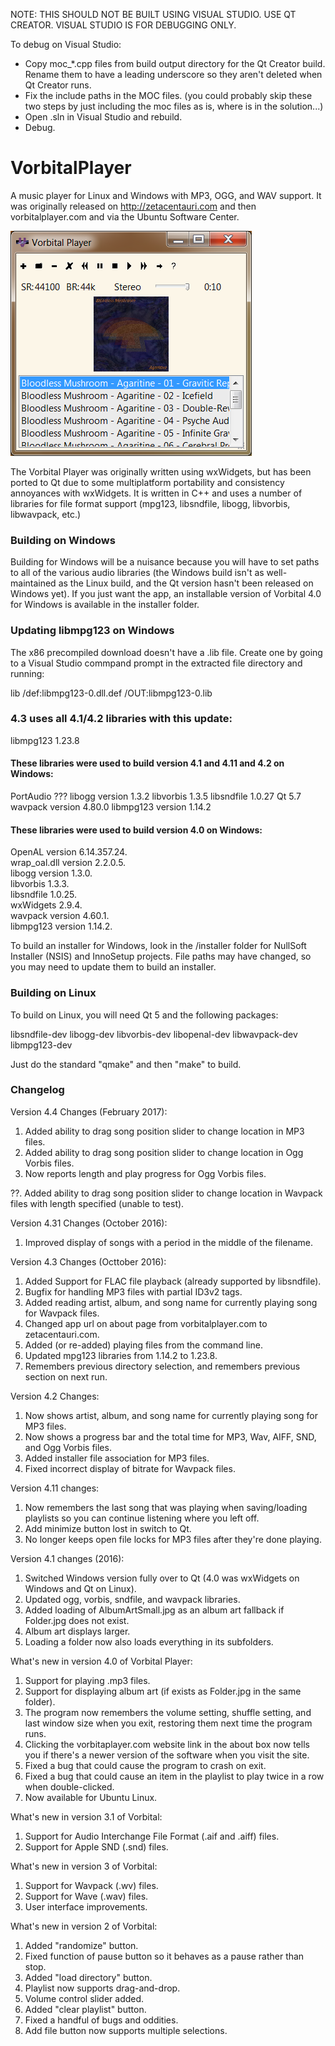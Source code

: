NOTE: THIS SHOULD NOT BE BUILT USING VISUAL STUDIO. USE QT CREATOR.
      VISUAL STUDIO IS FOR DEBUGGING ONLY.

To debug on Visual Studio:

- Copy moc_*.cpp files from build output directory for the Qt Creator build. Rename them to have a
  leading underscore so they aren't deleted when Qt Creator runs.
- Fix the include paths in the MOC files.
  (you could probably skip these two steps by just including the moc files as is, where is in the solution...)
- Open .sln in Visual Studio and rebuild.
- Debug.

VorbitalPlayer
==============

A music player for Linux and Windows with MP3, OGG, and WAV support. It was
originally released on http://zetacentauri.com and then vorbitalplayer.com and
via the Ubuntu Software Center.

![Vorbital Player Screenshot](https://github.com/Xangis/VorbitalPlayer/blob/master/images/Vorbital4.png)

The Vorbital Player was originally written using wxWidgets, but has been ported
to Qt due to some multiplatform portability and consistency annoyances with
wxWidgets. It is written in C++ and uses a number of libraries for file format
support (mpg123, libsndfile, libogg, libvorbis, libwavpack, etc.)

### Building on Windows

Building for Windows will be a nuisance because you will have to set paths to
all of the various audio libraries (the Windows build isn't as well-maintained
as the Linux build, and the Qt version hasn't been released on Windows yet). If
you just want the app, an installable version of Vorbital 4.0 for Windows is
available in the installer folder.

### Updating libmpg123 on Windows

The x86 precompiled download doesn't have a .lib file. Create one by going to a
Visual Studio commpand prompt in the extracted file directory and running:

lib /def:libmpg123-0.dll.def /OUT:libmpg123-0.lib

### 4.3 uses all 4.1/4.2 libraries with this update:

libmpg123 1.23.8

#### These libraries were used to build version 4.1 and 4.11 and 4.2 on Windows:

PortAudio ???
libogg version 1.3.2
libvorbis 1.3.5
libsndfile 1.0.27
Qt 5.7
wavpack version 4.80.0
libmpg123 version 1.14.2

#### These libraries were used to build version 4.0 on Windows:

OpenAL version 6.14.357.24.            
wrap_oal.dll version 2.2.0.5.            
libogg version 1.3.0.            
libvorbis 1.3.3.          
libsndfile 1.0.25.          
wxWidgets 2.9.4.          
wavpack version 4.60.1.            
libmpg123 version 1.14.2.        

To build an installer for Windows, look in the /installer folder for NullSoft
Installer (NSIS) and InnoSetup projects. File paths may have changed, so you may
need to update them to build an installer.

### Building on Linux

To build on Linux, you will need Qt 5 and the following packages:

libsndfile-dev
libogg-dev
libvorbis-dev
libopenal-dev
libwavpack-dev
libmpg123-dev

Just do the standard "qmake" and then "make" to build.

### Changelog

Version 4.4 Changes (February 2017):

1. Added ability to drag song position slider to change location in MP3 files.
2. Added ability to drag song position slider to change location in Ogg Vorbis files.
3. Now reports length and play progress for Ogg Vorbis files.

??. Added ability to drag song position slider to change location in Wavpack files with length specified (unable to test).

Version 4.31 Changes (October 2016):

1. Improved display of songs with a period in the middle of the filename.

Version 4.3 Changes (Octtober 2016):

1. Added Support for FLAC file playback (already supported by libsndfile).
2. Bugfix for handling MP3 files with partial ID3v2 tags.
3. Added reading artist, album, and song name for currently playing song for Wavpack files.
4. Changed app url on about page from vorbitalplayer.com to zetacentauri.com.
5. Added (or re-added) playing files from the command line.
6. Updated mpg123 libraries from 1.14.2 to 1.23.8.
7. Remembers previous directory selection, and remembers previous section on next run.

Version 4.2 Changes:

1. Now shows artist, album, and song name for currently playing song for MP3 files.
2. Now shows a progress bar and the total time for MP3, Wav, AIFF, SND, and Ogg Vorbis files.
3. Added installer file association for MP3 files.
4. Fixed incorrect display of bitrate for Wavpack files.

Version 4.11 changes:

1. Now remembers the last song that was playing when saving/loading playlists so you can continue listening where you left off.
2. Add minimize button lost in switch to Qt.
3. No longer keeps open file locks for MP3 files after they're done playing.

Version 4.1 changes (2016):

1. Switched Windows version fully over to Qt (4.0 was wxWidgets on Windows and Qt on Linux).
2. Updated ogg, vorbis, sndfile, and wavpack libraries.
3. Added loading of AlbumArtSmall.jpg as an album art fallback if Folder.jpg does not exist.
4. Album art displays larger.
5. Loading a folder now also loads everything in its subfolders.

What's new in version 4.0 of Vorbital Player:

1. Support for playing .mp3 files.
2. Support for displaying album art (if exists as Folder.jpg in the same folder).
3. The program now remembers the volume setting, shuffle setting, and last window size when you exit, restoring them next time the program runs.
4. Clicking the vorbitaplayer.com website link in the about box now tells you if there's a newer version of the software when you visit the site.
5. Fixed a bug that could cause the program to crash on exit.
6. Fixed a bug that could cause an item in the playlist to play twice in a row when double-clicked.
7. Now available for Ubuntu Linux.

What's new in version 3.1 of Vorbital:

1. Support for Audio Interchange File Format (.aif and .aiff) files.
2. Support for Apple SND (.snd) files.

What's new in version 3 of Vorbital:

1. Support for Wavpack (.wv) files.
2. Support for Wave (.wav) files.
3. User interface improvements.

What's new in version 2 of Vorbital:

1. Added "randomize" button.
2. Fixed function of pause button so it behaves as a pause rather than stop.
3. Added "load directory" button.
4. Playlist now supports drag-and-drop.
5. Volume control slider added.
6. Added "clear playlist" button.
7. Fixed a handful of bugs and oddities.
8. Add file button now supports multiple selections.
